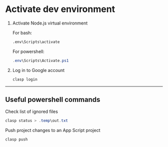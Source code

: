 # Activate dev environment

1. Activate Node.js virtual environment

    For bash:

    ```bash
    .env\Scripts\activate
    ```

    For powershell:

    ```powershell
    .env\Scripts\Activate.ps1
    ```

2. Log in to Google account

    ```powershell
    clasp login
    ```

---

## Useful powershell commands

Check list of ignored files

```powershell
clasp status > .temp\out.txt
```

Push project changes to an App Script project

```powershell
clasp push
```
